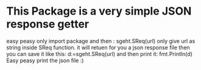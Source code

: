 # This Package is a very simple JSON response getter
easy peasy only import package and then :
sgeht.SReq(url)
only give url as string inside SReq function.
it will retuen for you a json response file
then you can save it like this:
d:=sgeht.SReq(url)
and then print it:
fmt.Println(d)
Easy peasy print the json file :)
